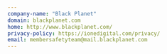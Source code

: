```yaml
---
company-name: "Black Planet"
domain: blackplanet.com
home: http://www.blackplanet.com/
privacy-policy: https://ionedigital.com/privacy/
email: membersafetyteam@mail.blackplanet.com
---
```




